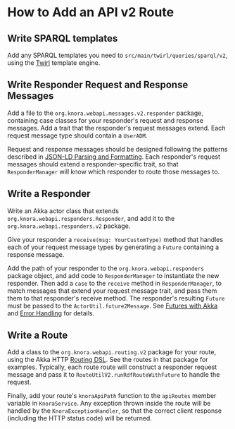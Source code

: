 <!---
 * Copyright © 2021 - 2022 Swiss National Data and Service Center for the Humanities and/or DaSCH Service Platform contributors.
 * SPDX-License-Identifier: Apache-2.0
-->

# How to Add an API v2 Route

## Write SPARQL templates

Add any SPARQL templates you need to `src/main/twirl/queries/sparql/v2`,
using the [Twirl](https://github.com/playframework/twirl) template
engine.

## Write Responder Request and Response Messages

Add a file to the `org.knora.webapi.messages.v2.responder`
package, containing case classes for your responder's request and
response messages. Add a trait that the responder's request messages
extend. Each request message type should contain a `UserADM`.

Request and response messages should be designed following the patterns described
in [JSON-LD Parsing and Formatting](json-ld.md). Each responder's
request messages should extend a responder-specific trait, so that
`ResponderManager` will know which responder to route those messages to.

## Write a Responder

Write an Akka actor class that extends `org.knora.webapi.responders.Responder`,
and add it to the `org.knora.webapi.responders.v2` package.

Give your responder a `receive(msg: YourCustomType)` method that handles each of your
request message types by generating a `Future` containing a response message.

Add the path of your responder to the `org.knora.webapi.responders` package object,
and add code to `ResponderManager` to instantiate the new responder. Then add a `case` to
the `receive` method in `ResponderManager`, to match messages that extend your request
message trait, and pass them them to that responder's receive method.
The responder's resulting `Future` must be passed to the `ActorUtil.future2Message`.
See [Futures with Akka](../principles/futures-with-akka.md) and
[Error Handling](../principles/design-overview.md#error-handling) for details.

## Write a Route

Add a class to the `org.knora.webapi.routing.v2` package for your
route, using the Akka HTTP [Routing DSL](https://doc.akka.io/docs/akka-http/current/routing-dsl/index.html).
See the routes in that package for examples. Typically, each route
route will construct a responder request message and pass it to
`RouteUtilV2.runRdfRouteWithFuture` to handle the request.

Finally, add your route's `knoraApiPath` function to the `apiRoutes` member
variable in `KnoraService`. Any exception thrown inside the route will
be handled by the `KnoraExceptionHandler`, so that the correct client
response (including the HTTP status code) will be returned.
